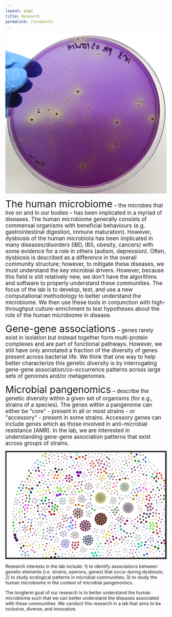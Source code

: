 ```yaml
---
layout: page
title: Research
permalink: /research/
---
```


<div id="content">
<img align="center" src="/assets/images/research/Mckay.png" alt="drawing" width="800"/>
<p id="losinfo"><span style="font-size:30px;">The human microbiome</span><span style="font-size:17px;"> – the microbes that live on and in our bodies – has been implicated in a myriad of diseases. The human microbiome generally consists of commensal organisms with beneficial behaviours (e.g. gastrointestinal digestion, immune maturation). However, dysbiosis of the human microbiota has been implicated in many diseases/disorders (IBD, IBS, obesity, cancers) with some evidence for a role in others (autism, depression). Often, dysbiosis is described as a difference in the overall community structure; however, to mitigate these diseases, we must understand the key microbial drivers. However, because this field is still relatively new, we don’t have the algorithms and software to properly understand these communities. The focus of the lab is to develop, test, and use a new computational methodology to better understand the microbiome. We then use these tools in conjunction with high-throughput culture-enrichment to test hypotheses about the role of the human microbiome in disease.</span></p>
</div>

<p id="losinfo"><span style="font-size:30px;">Gene-gene associations</span><span style="font-size:17px;"> – genes rarely exist in isolation but instead together form multi-protein complexes and are part of functional pathways. However, we still have only annotated a fraction of the diversity of genes present across bacterial life. We think that one way to help better characterize this genetic diversity is by interrogating gene-gene association/co-occurrence patterns across large sets of genomes and/or metagenomes.</span></p>

<p id="losinfo"><span style="font-size:30px;">Microbial pangenomics</span><span style="font-size:17px;"> – describe the genetic diversity within a given set of organisms (for e.g., strains of a species). The genes within a pangenome can either be "core" - present in all or most strains - or "accessory" - present in some strains. Accessory genes can include genes which as those involved in anti-microbial resistance (AMR). In the lab, we are interested in understanding gene-gene association patterns that exist across groups of strains.</span></p>

<div id="content">
<img align="center" src="/assets/images/research/network.png" alt="drawing" width="1000" />
</div>

Research interests in the lab include: 1) to identify associations between genetic elements (i.e. strains, operons, genes) that occur during dysbiosis; 2) to study ecological patterns in microbial communities; 3) to study the human microbiome in the context of microbial pangenomics.

The longterm goal of our research is to better understand the human microbiome such that we can better understand the diseases associated with these communities. We conduct this research in a lab that aims to be inclusive, diverse, and innovative.

